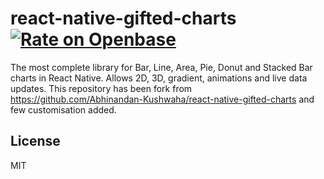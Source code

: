 # react-native-gifted-charts [![Rate on Openbase](https://badges.openbase.com/js/rating/react-native-gifted-charts.svg)](https://openbase.com/js/react-native-gifted-charts?utm_source=embedded&utm_medium=badge&utm_campaign=rate-badge)

The most complete library for Bar, Line, Area, Pie, Donut and Stacked Bar charts in React Native. Allows 2D, 3D, gradient, animations and live data updates.
This repository has been fork from https://github.com/Abhinandan-Kushwaha/react-native-gifted-charts and few customisation added.

## License

MIT
